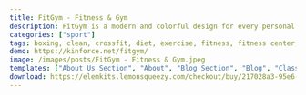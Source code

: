 ```yaml
---
title: FitGym - Fitness & Gym
description: FitGym is a modern and colorful design for every personal fitness trainer and sports instructor websites. With the help of this FitGym template kit ( around 24 sections ) you can create websites for powerlifters, boxers, crossfit, fitness studio, workout & training centers, Fitness Clubs and Gyms website.
categories: ["sport"]
tags: boxing, clean, crossfit, diet, exercise, fitness, fitness center, fitness gym, fitness trainer, gym, healthy, modern, personal trainer, sports, workout
demo: https://kinforce.net/fitgym/
image: /images/posts/FitGym - Fitness & Gym.jpeg
templates: ["About Us Section", "About", "Blog Section", "Blog", "Classes Section", "Classes", "Contact", "Faq", "Footer Section", "Gallery", "Global", "Header Section", "Hero Image Section 2", "Hero Image Section", "Home 2", "Home", "Pricing", "Programs Icon Box", "Schedule", "Services Section", "Services", "Testimonials", "Trainers", "Workout Programs"]
download: https://elemkits.lemonsqueezy.com/checkout/buy/217028a3-95e6-4617-907e-2b17d4f80e67
---
```

